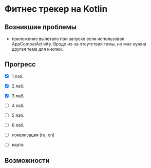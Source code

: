 # Фитнес трекер на Kotlin

## Возникшие проблемы

- приложение вылетало при запуске если использовал AppCompatActivity. Вроде из-за отсутствия темы, но мне нужна другая тема для кнопки.

## Прогресс

- [x] 1 лаб.
- [x] 2 лаб.
- [x] 3 лаб.
- [ ] 4 лаб.
- [ ] 5 лаб.
- [ ] 6 лаб.


- [ ] локализация (ru, en)


- [ ] карта

## Возможности
